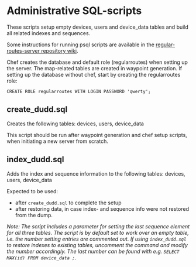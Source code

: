 # Administrative SQL-scripts

These scripts setup empty devices, users and device_data tables and build all related indexes and sequences.

Some instructions for running psql scripts are available in the [regular-routes-server repository wiki](https://github.com/aalto-trafficsense/regular-routes-server/wiki/Terminal-commands-HOWTO).

Chef creates the database and default role (regularroutes) when setting up the server. The map-related tables are created in waypoint generation. If setting up the database without chef, start by creating the regularroutes role:

    CREATE ROLE regularroutes WITH LOGIN PASSWORD 'qwerty';

## create_dudd.sql

Creates the following tables:
devices, users, device_data

This script should be run after waypoint generation and chef setup scripts, when initiating a new server from scratch.

## index_dudd.sql

Adds the index and sequence information to the following tables:
devices, users, device_data

Expected to be used:
* after `create_dudd.sql` to complete the setup
* after restoring data, in case index- and sequence info were not restored from the dump.

_Note: The script includes a parameter for setting the last sequence element for all three tables. The script is by default set to work over an empty table, i.e. the number setting entries are commented out. If using `index_dudd.sql` to restore indexes to existing tables, uncomment the command and modify the number accordingly. The last number can be found with e.g. `SELECT MAX(id) FROM device_data ;`._


